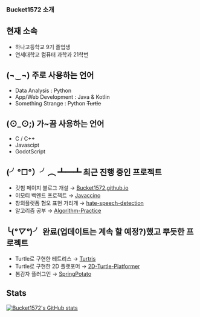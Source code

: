 ### Bucket1572 소개

## 현재 소속
- 하나고등학교 9기 졸업생
- 연세대학교 컴퓨터 과학과 21학번

## (¬‿¬) 주로 사용하는 언어
- Data Analysis : Python
- App/Web Development : Java & Kotlin
- Something Strange : Python ~~Turtle~~

## (⊙_⊙;) 가~끔 사용하는 언어
- C / C++
- Javascipt
- GodotScript

## (╯°□°）╯︵ ┻━┻ 최근 진행 중인 프로젝트
- 깃험 페이지 블로그 개설 → [Bucket1572.github.io](https://github.com/Bucket1572/Bucket1572.github.io)
- 이모티 백엔드 프로젝트 → [Javaccino](https://github.com/PoolC/Javaccino)
- 창의플랫폼 혐오 표현 가리개 → [hate-speech-detection](https://github.com/bigbr4in0614/hate-speech-detection)
- 알고리즘 공부 → [Algorithm-Practice](https://github.com/Bucket1572/Algorithm-Practice)

## ╰(*°▽°*)╯ 완료(업데이트는 계속 할 예정?)했고 뿌듯한 프로젝트
- Turtle로 구현한 테트리스 → [Turtris](https://github.com/Bucket1572/Turtris)
- Turtle로 구현한 2D 플랫포머 → [2D-Turtle-Platformer](https://github.com/Bucket1572/2D-Turtle-Platformer)
- 봄감자 플러그인 → [SpringPotato](https://github.com/Bucket1572/SpringPotato)

## Stats
[![Bucket1572's GitHub stats](https://github-readme-stats.vercel.app/api?username=Bucket1572)](https://github.com/Bucket1572/github-readme-stats)
